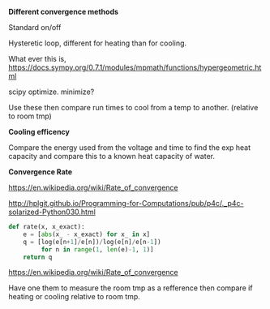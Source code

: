 **Different convergence methods**

Standard on/off

Hysteretic loop, different for heating than for cooling.

What ever this is, https://docs.sympy.org/0.7.1/modules/mpmath/functions/hypergeometric.html

scipy optimize. minimize?

Use these then compare run times to cool from a temp to another. (relative to room tmp)

**Cooling efficency**

Compare the energy used from the voltage and time to find the exp heat capacity and compare this to a known heat capacity of water.

**Convergence Rate**

https://en.wikipedia.org/wiki/Rate_of_convergence

http://hplgit.github.io/Programming-for-Computations/pub/p4c/._p4c-solarized-Python030.html
```python
def rate(x, x_exact):
    e = [abs(x_ - x_exact) for x_ in x]
    q = [log(e[n+1]/e[n])/log(e[n]/e[n-1])
         for n in range(1, len(e)-1, 1)]
    return q
```

https://en.wikipedia.org/wiki/Rate_of_convergence

Have one them to measure the room tmp as a refference then compare if heating or cooling relative to room tmp.
